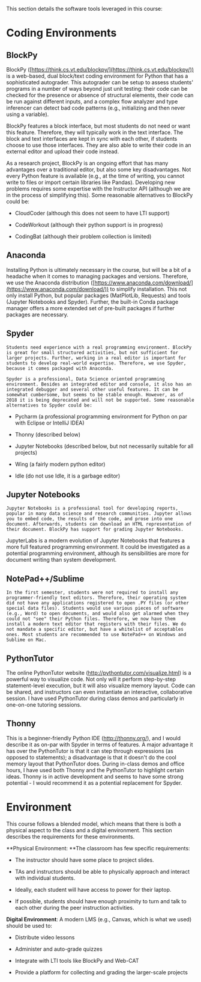 This section details the software tools leveraged in this course:

# Coding Environments

## BlockPy

BlockPy ([https://think.cs.vt.edu/blockpy/](https://think.cs.vt.edu/blockpy/)) is a web-based, dual block/text coding environment for Python that has a sophisticated autograder. This autograder can be setup to assess students' programs in a number of ways beyond just unit testing: their code can be checked for the presence or absence of structural elements, their code can be run against different inputs, and a complex flow analyzer and type inferencer can detect bad code patterns (e.g., initializing and then never using a variable).

BlockPy features a block interface, but most students do not need or want this feature. Therefore, they will typically work in the text interface. The block and text interfaces are kept in sync with each other, if students choose to use those interfaces. They are also able to write their code in an external editor and upload their code instead.

As a research project, BlockPy is an ongoing effort that has many advantages over a traditional editor, but also some key disadvantages. Not every Python feature is available (e.g., at the time of writing, you cannot write to files or import certain libraries like Pandas). Developing new problems requires some expertise with the Instructor API (although we are in the process of simplifying this). Some reasonable alternatives to BlockPy could be:

* CloudCoder (although this does not seem to have LTI support)

* CodeWorkout (although their python support is in progress)

* CodingBat (although their problem collection is limited)

## Anaconda

Installing Python is ultimately necessary in the course, but will be a bit of a headache when it comes to managing packages and versions. Therefore, we use the Anaconda distribution ([https://www.anaconda.com/download/](https://www.anaconda.com/download/)) to simplify installation. This not only install Python, but popular packages (MatPlotLib, Requests) and tools (Jupyter Notebooks and Spyder). Further, the built-in Conda package manager offers a more extended set of pre-built packages if further packages are necessary.

## Spyder

	Students need experience with a real programming environment. BlockPy is great for small structured activities, but not sufficient for larger projects. Further, working in a real editor is important for students to develop real-world expertise. Therefore, we use Spyder, because it comes packaged with Anaconda.

	Spyder is a professional, Data Science oriented programming environment. Besides an integrated editor and console, it also has an integrated debugger and several other useful features. It can be somewhat cumbersome, but seems to be stable enough. However, as of 2018 it is being deprecated and will not be supported. Some reasonable alternatives to Spyder could be:

* Pycharm (a professional programming environment for Python on par with Eclipse or IntelliJ IDEA)

* Thonny (described below)

* Jupyter Notebooks (described below, but not necessarily suitable for all projects)

* Wing (a fairly modern python editor)

* Idle (do not use Idle, it is a garbage editor)

## Jupyter Notebooks

	Jupyter Notebooks is a professional tool for developing reports, popular in many data science and research communities. Jupyter allows you to embed code, the results of the code, and prose into one document. Afterwards, students can download an HTML representation of their document. BlockPy has support for grading Jupyter Notebooks. 

JupyterLabs is a modern evolution of Jupyter Notebooks that features a more full featured programming environment. It could be investigated as a potential programming environment, although its sensibilities are more for document writing than system development.

## NotePad++/Sublime

	In the first semester, students were not required to install any programmer-friendly text editors. Therefore, their operating system did not have any applications registered to open .PY files (or other special data files). Students would use various pieces of software (e.g., Word) to open documents, and would also get alarmed when they could not "see" their Python files. Therefore, we now have them install a modern text editor that registers with their files. We do not mandate a specific editor, but have a whitelist of acceptables ones. Most students are recommended to use NotePad++ on Windows and Sublime on Mac.

## PythonTutor

The online PythonTutor website (http://pythontutor.com/visualize.html) is a powerful way to visualize code. Not only will it perform step-by-step statement-level execution, but it will also visualize memory layout. Code can be shared, and instructors can even instantiate an interactive, collaborative session. I have used PythonTutor during class demos and particularly in one-on-one tutoring sessions.

## Thonny

This is a beginner-friendly Python IDE (http://thonny.org/), and I would describe it as on-par with Spyder in terms of features. A major advantage it has over the PythonTutor is that it can step through expressions (as opposed to statements); a disadvantage is that it doesn't do the cool memory layout that PythonTutor does. During in-class demos and office hours, I have used both Thonny and the PythonTutor to highlight certain ideas. Thonny is in active development and seems to have some strong potential - I would recommend it as a potential replacement for Spyder.

# Environment

This course follows a blended model, which means that there is both a physical aspect to the class and a digital environment. This section describes the requirements for these environments.

**Physical Environment: **The classroom has few specific requirements:

* The instructor should have some place to project slides.

* TAs and instructors should be able to physically approach and interact with individual students.

* Ideally, each student will have access to power for their laptop.

* If possible, students should have enough proximity to turn and talk to each other during the peer instruction activities.

**Digital Environment**: A modern LMS (e.g., Canvas, which is what we used) should be used to:

* Distribute video lessons

* Administer and auto-grade quizzes

* Integrate with LTI tools like BlockPy and Web-CAT

* Provide a platform for collecting and grading the larger-scale projects
